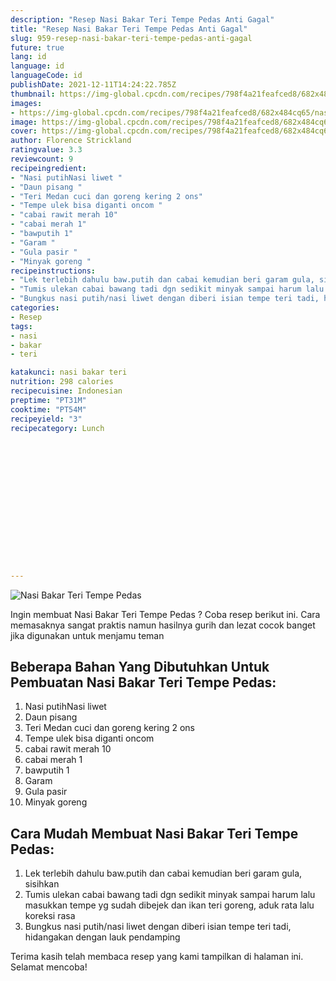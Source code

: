 ```yaml
---
description: "Resep Nasi Bakar Teri Tempe Pedas Anti Gagal"
title: "Resep Nasi Bakar Teri Tempe Pedas Anti Gagal"
slug: 959-resep-nasi-bakar-teri-tempe-pedas-anti-gagal
future: true
lang: id
language: id
languageCode: id
publishDate: 2021-12-11T14:24:22.785Z 
thumbnail: https://img-global.cpcdn.com/recipes/798f4a21feafced8/682x484cq65/nasi-bakar-teri-tempe-pedas-foto-resep-utama.png
images:
- https://img-global.cpcdn.com/recipes/798f4a21feafced8/682x484cq65/nasi-bakar-teri-tempe-pedas-foto-resep-utama.png
image: https://img-global.cpcdn.com/recipes/798f4a21feafced8/682x484cq65/nasi-bakar-teri-tempe-pedas-foto-resep-utama.png
cover: https://img-global.cpcdn.com/recipes/798f4a21feafced8/682x484cq65/nasi-bakar-teri-tempe-pedas-foto-resep-utama.png
author: Florence Strickland
ratingvalue: 3.3
reviewcount: 9
recipeingredient:
- "Nasi putihNasi liwet "
- "Daun pisang "
- "Teri Medan cuci dan goreng kering 2 ons"
- "Tempe ulek bisa diganti oncom "
- "cabai rawit merah 10"
- "cabai merah 1"
- "bawputih 1"
- "Garam "
- "Gula pasir "
- "Minyak goreng "
recipeinstructions:
- "Lek terlebih dahulu baw.putih dan cabai kemudian beri garam gula, sisihkan"
- "Tumis ulekan cabai bawang tadi dgn sedikit minyak sampai harum lalu masukkan tempe yg sudah dibejek dan ikan teri goreng, aduk rata lalu koreksi rasa"
- "Bungkus nasi putih/nasi liwet dengan diberi isian tempe teri tadi, hidangakan dengan lauk pendamping"
categories:
- Resep
tags:
- nasi
- bakar
- teri

katakunci: nasi bakar teri 
nutrition: 298 calories
recipecuisine: Indonesian
preptime: "PT31M"
cooktime: "PT54M"
recipeyield: "3"
recipecategory: Lunch


     
    
    
    
    
    
    
    
    
    
    
      
    
---
```



![Nasi Bakar Teri Tempe Pedas](https://img-global.cpcdn.com/recipes/798f4a21feafced8/682x484cq65/nasi-bakar-teri-tempe-pedas-foto-resep-utama.png)

Ingin membuat Nasi Bakar Teri Tempe Pedas ? Coba resep berikut ini. Cara memasaknya sangat praktis namun hasilnya gurih dan lezat cocok banget jika digunakan untuk menjamu teman

<!--inarticleads1-->

## Beberapa Bahan Yang Dibutuhkan Untuk Pembuatan Nasi Bakar Teri Tempe Pedas:

1. Nasi putihNasi liwet 
1. Daun pisang 
1. Teri Medan cuci dan goreng kering 2 ons
1. Tempe ulek bisa diganti oncom 
1. cabai rawit merah 10
1. cabai merah 1
1. bawputih 1
1. Garam 
1. Gula pasir 
1. Minyak goreng 



<!--inarticleads2-->

## Cara Mudah Membuat Nasi Bakar Teri Tempe Pedas:

1. Lek terlebih dahulu baw.putih dan cabai kemudian beri garam gula, sisihkan
1. Tumis ulekan cabai bawang tadi dgn sedikit minyak sampai harum lalu masukkan tempe yg sudah dibejek dan ikan teri goreng, aduk rata lalu koreksi rasa
1. Bungkus nasi putih/nasi liwet dengan diberi isian tempe teri tadi, hidangakan dengan lauk pendamping




Terima kasih telah membaca resep yang kami tampilkan di halaman ini. Selamat mencoba!
